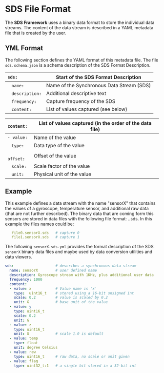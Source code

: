 # SDS File Format

The **SDS Framework** uses a binary data format to store the individual data streams.
The content of the data stream is described in a YAML metadata file that is created by the user.

## YML Format

The following section defines the YAML format of this metadata file. The file `sds.schema.json` is a schema description of the SDS Format Description.

`sds:`                               | Start of the SDS Format Description
:------------------------------------|---------------------------------------------------
&nbsp;&nbsp; `name:`                 | Name of the Synchronous Data Stream (SDS)
&nbsp;&nbsp; `description:`          | Additional descriptive text
&nbsp;&nbsp; `frequency:`            | Capture frequency of the SDS
&nbsp;&nbsp; `content:`              | List of values captured (see below)

`content:`                           | List of values captured (in the order of the data file)
:------------------------------------|---------------------------------------------------
`- value:`                           | Name of the value
&nbsp;&nbsp; `type:`                 | Data type of the value
&nbsp;&nbsp; `offset:`               | Offset of the value
&nbsp;&nbsp; `scale:`                | Scale factor of the value
&nbsp;&nbsp; `unit:`                 | Physical unit of the value

## Example

This example defines a data stream with the name "sensorX" that contains the values of a gyroscope, temperature sensor, and additional raw data (that are not further described).
The binary data that are coming form this sensors are stored in data files with the following file format: <file-index>.<sensor-name>.sds. In this example the files names could be:

```yml
   file0.sensorX.sds   # capture 0
   file1.sensorX.sds   # capture 1
```

The following `sensorX.sds.yml` provides the format description of the SDS `sensorX` binary data files and maybe used by data conversion utilities and data viewers.

```yml
sds:                   # describes a synchronous data stream
  name: sensorX        # user defined name 
  description: Gyroscope stream with 1KHz, plus additional user data 
  frequency: 1000
  content:
  - value: x           # Value name is 'x'
    type:  uint16_t    # stored using a 16-bit unsigned int
    scale: 0.2         # value is scaled by 0.2
    unit: G            # base unit of the value
  - value: y
    type: uint16_t
    scale: 0.2
    unit: G
  - value: z
    type: uint16_t
    unit: G            # scale 1.0 is default
  - value: temp
    type: float
    unit: degree Celsius
  - value: raw
    type: uint16_t     # raw data, no scale or unit given
  - value: flag
    type: uint32_t:1   # a single bit stored in a 32-bit int
```
